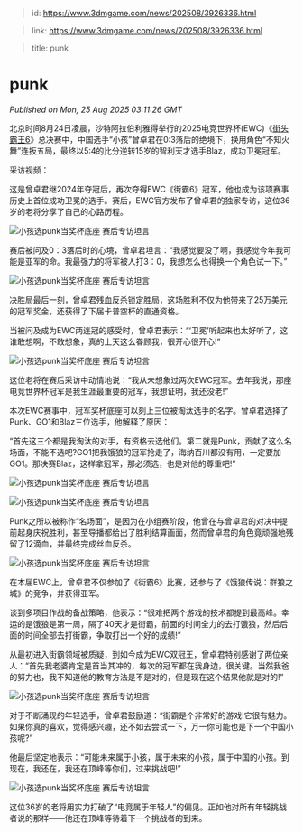 > id: https://www.3dmgame.com/news/202508/3926336.html

> link: https://www.3dmgame.com/news/202508/3926336.html

> title: punk

# punk
_Published on Mon, 25 Aug 2025 03:11:26 GMT_

北京时间8月24日凌晨，沙特阿拉伯利雅得举行的2025电竞世界杯(EWC)《[街头霸王6](https://www.3dmgame.com/games/sf6/)》总决赛中，中国选手“小孩”曾卓君在0:3落后的绝境下，换用角色“不知火舞”连扳五局，最终以5:4的比分逆转15岁的智利天才选手Blaz，成功卫冕冠军。

采访视频：

这是曾卓君继2024年夺冠后，再次夺得EWC《街霸6》冠军，他也成为该项赛事历史上首位成功卫冕的选手。赛后，EWC官方发布了曾卓君的独家专访，这位36岁的老将分享了自己的心路历程。

![小孩选punk当奖杯底座 赛后专访坦言](https://img.3dmgame.com/uploads/images/news/20250825/1756091257_998059.jpg)

赛后被问及0：3落后时的心境，曾卓君坦言：“我感觉要没了啊，我感觉今年我可能是亚军的命。我最强力的将军被人打3：0，我想怎么也得换一个角色试一下。”

![小孩选punk当奖杯底座 赛后专访坦言](https://img.3dmgame.com/uploads/images/news/20250825/1756091267_205203_jpg_r.jpg)

决胜局最后一刻，曾卓君残血反杀锁定胜局，这场胜利不仅为他带来了25万美元的冠军奖金，还获得了下届卡普空杯的直通资格。

当被问及成为EWC两连冠的感受时，曾卓君表示：“‘卫冕’听起来也太好听了，这谁敢想啊，不敢想象，真的上天这么眷顾我，很开心很开心!”

![小孩选punk当奖杯底座 赛后专访坦言](https://img.3dmgame.com/uploads/images/news/20250825/1756091279_200496_jpg_r.jpg)

这位老将在赛后采访中动情地说：“我从未想象过两次EWC冠军。去年我说，那座电竞世界杯冠军是我生涯最重要的冠军，我想证明，我还没老!”

本次EWC赛事中，冠军奖杯底座可以刻上三位被淘汰选手的名字。曾卓君选择了Punk、GO1和Blaz三位选手，他解释了原因：

“首先这三个都是我淘汰的对手，有资格去选他们。第二就是Punk，贡献了这么名场面，不能不选吧?GO1把我饿狼的冠军抢走了，海纳百川都没有用，一定要加GO1。那决赛Blaz，这样拿冠军，那必须选，也是对他的尊重吧!”

![小孩选punk当奖杯底座 赛后专访坦言](https://img.3dmgame.com/uploads/images/news/20250825/1756091295_743657_jpg_r.jpg)

![小孩选punk当奖杯底座 赛后专访坦言](https://img.3dmgame.com/uploads/images/news/20250825/1756091296_979977_jpg_r.jpg)

Punk之所以被称作“名场面”，是因为在小组赛阶段，他曾在与曾卓君的对决中提前起身庆祝胜利，甚至导播都给出了胜利结算画面，然而曾卓君的角色竟顽强地残留了12滴血，并最终完成丝血反杀。

![小孩选punk当奖杯底座 赛后专访坦言](https://img.3dmgame.com/uploads/images/news/20250825/1756091330_204713_jpg_r.jpg)

在本届EWC上，曾卓君不仅参加了《街霸6》比赛，还参与了《饿狼传说：群狼之城》的竞争，并获得亚军。

谈到多项目作战的备战策略，他表示：“很难把两个游戏的技术都提到最高峰。幸运的是饿狼是第一周，隔了40天才是街霸，前面的时间全力的去打饿狼，然后后面的时间全部去打街霸，争取打出一个好的成绩!”

从最初进入街霸领域被质疑，到如今成为EWC双冠王，曾卓君特别感谢了两位亲人：“首先我老婆肯定是首当其冲的，每次的冠军都在我身边，很关键。当然我爸的努力也，我不知道他的教育方法是不是对的，但是现在这个结果他就是对的!”

![小孩选punk当奖杯底座 赛后专访坦言](https://img.3dmgame.com/uploads/images/news/20250825/1756091342_268799_jpg_r.jpg)

对于不断涌现的年轻选手，曾卓君鼓励道：“街霸是个非常好的游戏!它很有魅力。如果你真的喜欢，觉得感兴趣，还不如去尝试一下，万一你可能也是下一个中国小孩呢?”

他最后坚定地表示：“可能未来属于小孩，属于未来的小孩，属于中国的小孩。到现在，我还在，我还在顶峰等你们，过来挑战吧!”

![小孩选punk当奖杯底座 赛后专访坦言](https://img.3dmgame.com/uploads/images/news/20250825/1756091353_772045_jpg_r.jpg)

这位36岁的老将用实力打破了“电竞属于年轻人”的偏见。正如他对所有年轻挑战者说的那样——他还在顶峰等待着下一个挑战者的到来。
